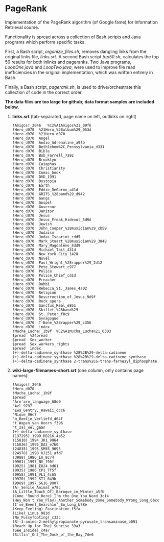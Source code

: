 # PageRank

Implementation of the PageRank algorithm (of Google fame) for Information Retrieval course.

Functionality is spread across a collection of Bash scripts and Java programs
which perform specific tasks.

First, a Bash script, *organize_files.sh*, removes dangling links from
the original links file, *links.srt*. A second Bash script *top50.sh*, calculates
the top 50 results for both inlinks and pageranks. Two Java programs,
*LoopOne.java* and *LoopTwo.java*, were used to improve file read inefficiencies in the
original implementation, which was written entirely in Bash.

Finally, a Bash script, *pagerank.sh*, is used to drive/orchestrate this collection of code in the correct order.

**The data files are too large for github; data format samples are included below.**

1. **links.srt** (tab-separated, page name on left, outlinks on right)
     
    ```
    !Amigos!_2046   %C2%A1Amigos%21_09f6
    !Hero_d070  %21Hero_%28album%29_053d
    !Hero_d070  %21Hero_d070
    !Hero_d070  Angel
    !Hero_d070  Audio_Adrenaline_a9fb
    !Hero_d070  Bethlehem%2C_Pennsylvania_d331
    !Hero_d070  Bible
    !Hero_d070  Bob_Farrell_7a92
    !Hero_d070  Brooklyn
    !Hero_d070  Caiaphas
    !Hero_d070  Christianity
    !Hero_d070  Comic_book
    !Hero_d070  DVD_1991
    !Hero_d070  Dystopia
    !Hero_d070  Earth
    !Hero_d070  Eddie_DeGarmo_a41d
    !Hero_d070  GRITS_%28band%29_d942
    !Hero_d070  Gangs
    !Hero_d070  Gospel
    !Hero_d070  Governor
    !Hero_d070  Janitor
    !Hero_d070  Jesus
    !Hero_d070  Jesus_Freak_Hideout_5d9d
    !Hero_d070  Jewish
    !Hero_d070  John_Cooper_%28musician%29_cb59
    !Hero_d070  Judaism
    !Hero_d070  Judas_Iscariot_cdd5
    !Hero_d070  Mark_Stuart_%28musician%29_3848
    !Hero_d070  Mary_Magdalene_8dd9
    !Hero_d070  Michael_Tait_431d
    !Hero_d070  New_York_City_1428
    !Hero_d070  Novel
    !Hero_d070  Paul_Wright_%28rapper%29_2d12
    !Hero_d070  Pete_Stewart_c977
    !Hero_d070  Police
    !Hero_d070  Police_Chief_cd1d
    !Hero_d070  Preacher
    !Hero_d070  Rabbi
    !Hero_d070  Rebecca_St._James_4a02
    !Hero_d070  Religion
    !Hero_d070  Resurrection_of_Jesus_9d9f
    !Hero_d070  Rock_opera
    !Hero_d070  Sanctus_Real_e861
    !Hero_d070  Skillet_%28band%29
    !Hero_d070  St._Peter_f8c9
    !Hero_d070  Synagogue
    !Hero_d070  T-Bone_%28rapper%29_c356
    !Hero_d070  index
    !Mucha_Lucha!_1b9f  %C2%A1Mucha_Lucha%21_0303
    $pread  %24pread
    $pread  Sex_worker
    $pread  Sex_workers_rights
    $pread  index
    (+)-delta-cadinene_synthase %28%2B%29-delta-cadinene
    (+)-delta-cadinene_synthase %28%2B%29-delta-cadinene_synthase
    (+)-delta-cadinene_synthase 2-trans%2C6-trans-farnesyl_diphosphate
    ```
     
2. **wiki-large-filenames-short.srt** (one column, only contains page names):
     
    ```
    !Amigos!_2046
    !Hero_d070
    !Mucha_Lucha!_1b9f
    $pread
    'Are'are_language_60d0
    'Azl_9787
    'Ewa_Gentry,_Hawaii_ccc6
    'Nique_06c7
    'n_Beetje_Verliefd_d64f
    't_Wapen_van_Hoorn_f396
    't_zal_wel_gaan
    (+)-delta-cadinene_synthase
    (137295)_1999_RB216_4a52
    (15810)_1994_JR1_9064
    (15836)_1995_DA2_e7b0
    (24835)_1995_SM55_9693
    (24978)_1998_HJ151_afd7
    (3988)_1986_LA_8c74
    (9901)_1997_NV_f90f
    (9925)_1981_EU24_bd61
    (9935)_1986_CP1_7f5f
    (9958)_1991_VL1_4c65
    (9970)_1992_ST1_049b
    (9989)_1997_SG16_9007
    (A)_Senile_Animal_e78c
    (A_Little_Touch_Of)_Baroque_in_Winter_a5fb
    (Come_'Round_Here)_I'm_the_One_You_Need_3c14
    (Hey_Won't_You_Play)_Another_Somebody_Done_Somebody_Wrong_Song_6bcc
    (I've_Been)_Searchin'_So_Long_b78e
    (Keep_Feeling)_Fascination_f5fa
    (Like)_Linus_983d
    (No_Pussyfooting)_c32c
    (R)-3-amino-2-methylpropionate-pyruvate_transaminase_b091
    (Reach_Up_for_The)_Sunrise_39a3
    (See_Inside)_c4a7
    (Sittin'_On)_The_Dock_of_the_Bay_7de6
    ```
